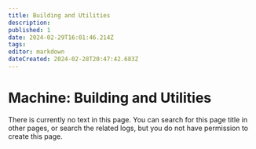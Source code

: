 ```yaml
---
title: Building and Utilities
description: 
published: 1
date: 2024-02-29T16:01:46.214Z
tags: 
editor: markdown
dateCreated: 2024-02-28T20:47:42.683Z
---
```


# Machine: Building and Utilities

There is currently no text in this page. You can search for this page title in other pages, or search the related logs, but you do not have permission to create this page. 